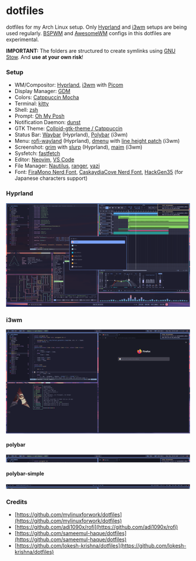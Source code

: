 # dotfiles

dotfiles for my Arch Linux setup. Only [Hyprland](https://hyprland.org/) and [i3wm](https://i3wm.org/) setups are being used regularly. [BSPWM](https://github.com/baskerville/bspwm) and [AwesomeWM](https://awesomewm.org/) configs in this dotfiles are experimental.

**IMPORTANT:** The folders are structured to create symlinks using [GNU Stow](https://www.gnu.org/software/stow/). And **use at your own risk**!

### Setup

- WM/Compositor: [Hyprland](https://hyprland.org/), [i3wm](https://i3wm.org/) with [Picom](https://picom.app/)
- Display Manager: [GDM](https://wiki.gnome.org/Projects/GDM)
- Colors: [Catppuccin Mocha](https://github.com/catppuccin/catppuccin)
- Terminal: [kitty](https://sw.kovidgoyal.net/kitty/)
- Shell: [zsh](https://www.zsh.org/)
- Prompt: [Oh My Posh](https://ohmyposh.dev/)
- Notification Daemon: [dunst](https://github.com/dunst-project/dunst)
- GTK Theme: [Colloid-gtk-theme / Catppuccin](https://github.com/vinceliuice/Colloid-gtk-theme)
- Status Bar: [Waybar](https://github.com/Alexays/Waybar) (Hyprland), [Polybar](https://github.com/polybar/polybar) (i3wm)
- Menu: [rofi-wayland](https://github.com/lbonn/rofi) (Hyprland), [dmenu](https://tools.suckless.org/dmenu/) with [line height patch](https://tools.suckless.org/dmenu/patches/line-height/) (i3wm)
- Screenshot: [grim](https://sr.ht/~emersion/grim/) with [slurp](https://github.com/emersion/slurp) (Hyprland), [maim](https://github.com/naelstrof/maim) (i3wm)
- Sysfetch: [fastfetch](https://github.com/fastfetch-cli/fastfetch)
- Editor: [Neovim](https://neovim.io/), [VS Code](https://code.visualstudio.com/)
- File Manager: [Nautilus](https://apps.gnome.org/Nautilus/), [ranger](https://github.com/ranger/ranger), [yazi](https://github.com/sxyazi/yazi)
- Font: [FiraMono Nerd Font](https://www.nerdfonts.com/font-downloads), [CaskaydiaCove Nerd Font](https://www.nerdfonts.com/font-downloads), [HackGen35](https://github.com/yuru7/HackGen) (for Japanese characters support)

### Hyprland

![Hyprland Screenshot](https://raw.githubusercontent.com/moonbrooke/dotfiles/refs/heads/main/.github/images/hyprland.png)

### i3wm

![i3 Screenshot](https://raw.githubusercontent.com/moonbrooke/dotfiles/refs/heads/main/.github/images/i3wm.png)

#### polybar

![polybar](https://raw.githubusercontent.com/moonbrooke/dotfiles/refs/heads/main/.github/images/polybar.png)

#### polybar-simple

![polybar-simple](https://raw.githubusercontent.com/moonbrooke/dotfiles/refs/heads/main/.github/images/polybar-simple.png)

### Credits

- [https://github.com/mylinuxforwork/dotfiles](https://github.com/mylinuxforwork/dotfiles)
- [https://github.com/adi1090x/rofi](https://github.com/adi1090x/rofi)
- [https://github.com/sameemul-haque/dotfiles](https://github.com/sameemul-haque/dotfiles)
- [https://github.com/lokesh-krishna/dotfiles](https://github.com/lokesh-krishna/dotfiles)
